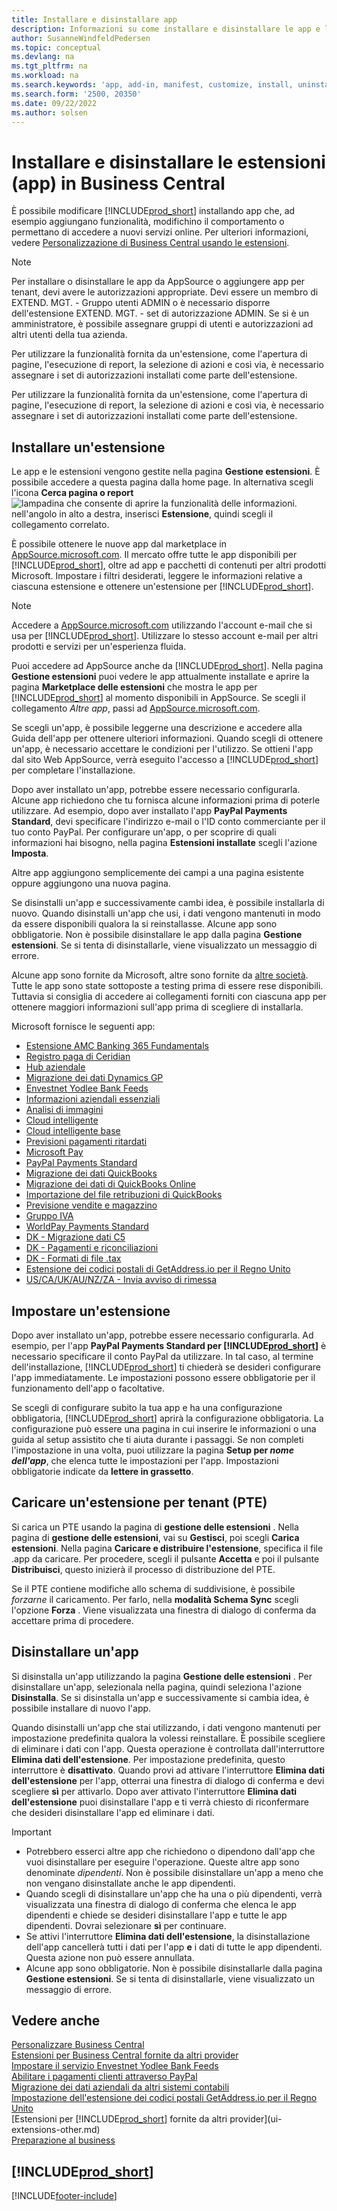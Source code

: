 ```yaml
---
title: Installare e disinstallare app
description: Informazioni su come installare e disinstallare le app e le estensioni in Business Central.
author: SusanneWindfeldPedersen
ms.topic: conceptual
ms.devlang: na
ms.tgt_pltfrm: na
ms.workload: na
ms.search.keywords: 'app, add-in, manifest, customize, install, uninstall'
ms.search.form: '2500, 20350'
ms.date: 09/22/2022
ms.author: solsen
---
```


# <a name="install-and-uninstall-extensions-apps-in-business-central" />Installare e disinstallare le estensioni (app) in Business Central

È possibile modificare [!INCLUDE[prod_short](includes/prod_short.md)] installando app che, ad esempio aggiungano funzionalità, modifichino il comportamento o permettano di accedere a nuovi servizi online. Per ulteriori informazioni, vedere [Personalizzazione di Business Central usando le estensioni](ui-extensions.md).

> [!NOTE]
> Per installare o disinstallare le app da AppSource o aggiungere app per tenant, devi avere le autorizzazioni appropriate. Devi essere un membro di EXTEND. MGT. - Gruppo utenti ADMIN o è necessario disporre dell'estensione EXTEND. MGT. - set di autorizzazione ADMIN. Se si è un amministratore, è possibile assegnare gruppi di utenti e autorizzazioni ad altri utenti della tua azienda.
>
> Per utilizzare la funzionalità fornita da un'estensione, come l'apertura di pagine, l'esecuzione di report, la selezione di azioni e così via, è necessario assegnare i set di autorizzazioni installati come parte dell'estensione.

Per utilizzare la funzionalità fornita da un'estensione, come l'apertura di pagine, l'esecuzione di report, la selezione di azioni e così via, è necessario assegnare i set di autorizzazioni installati come parte dell'estensione.

## <a name="install-an-extension" /><a name="install"></a>Installare un'estensione

Le app e le estensioni vengono gestite nella pagina **Gestione estensioni**. È possibile accedere a questa pagina dalla home page. In alternativa scegli l'icona **Cerca pagina o report** ![lampadina che consente di aprire la funzionalità delle informazioni.](media/ui-search/search_small.png "Informazioni sull'operazione che si desidera eseguire") nell'angolo in alto a destra, inserisci **Estensione**, quindi scegli il collegamento correlato.  

È possibile ottenere le nuove app dal marketplace in [AppSource.microsoft.com](https://go.microsoft.com/fwlink/?linkid=2081646). Il mercato offre tutte le app disponibili per [!INCLUDE[prod_short](includes/prod_short.md)], oltre ad app e pacchetti di contenuti per altri prodotti Microsoft. Impostare i filtri desiderati, leggere le informazioni relative a ciascuna estensione e ottenere un'estensione per [!INCLUDE[prod_short](includes/prod_short.md)].  

> [!NOTE]  
> Accedere a [AppSource.microsoft.com](https://appsource.microsoft.com/) utilizzando l'account e-mail che si usa per [!INCLUDE[prod_short](includes/prod_short.md)]. Utilizzare lo stesso account e-mail per altri prodotti e servizi per un'esperienza fluida.  

Puoi accedere ad AppSource anche da [!INCLUDE[prod_short](includes/prod_short.md)]. Nella pagina **Gestione estensioni** puoi vedere le app attualmente installate e aprire la pagina **Marketplace delle estensioni** che mostra le app per [!INCLUDE[prod_short](includes/prod_short.md)] al momento disponibili in AppSource. Se scegli il collegamento *Altre app*, passi ad [AppSource.microsoft.com](https://go.microsoft.com/fwlink/?linkid=2081646).  

Se scegli un'app, è possibile leggerne una descrizione e accedere alla Guida dell'app per ottenere ulteriori informazioni. Quando scegli di ottenere un'app, è necessario accettare le condizioni per l'utilizzo. Se ottieni l'app dal sito Web AppSource, verrà eseguito l'accesso a [!INCLUDE[prod_short](includes/prod_short.md)] per completare l'installazione.  

Dopo aver installato un'app, potrebbe essere necessario configurarla. Alcune app richiedono che tu fornisca alcune informazioni prima di poterle utilizzare. Ad esempio, dopo aver installato l'app **PayPal Payments Standard**, devi specificare l'indirizzo e-mail o l'ID conto commerciante per il tuo conto PayPal. Per configurare un'app, o per scoprire di quali informazioni hai bisogno, nella pagina **Estensioni installate** scegli l'azione **Imposta**.  

Altre app aggiungono semplicemente dei campi a una pagina esistente oppure aggiungono una nuova pagina.

Se disinstalli un'app e successivamente cambi idea, è possibile installarla di nuovo. Quando disinstalli un'app che usi, i dati vengono mantenuti in modo da essere disponibili qualora la si reinstallasse. Alcune app sono obbligatorie. Non è possibile disinstallare le app dalla pagina **Gestione estensioni**. Se si tenta di disinstallarle, viene visualizzato un messaggio di errore.

Alcune app sono fornite da Microsoft, altre sono fornite da [altre società](ui-extensions-other.md). Tutte le app sono state sottoposte a testing prima di essere rese disponibili. Tuttavia si consiglia di accedere ai collegamenti forniti con ciascuna app per ottenere maggiori informazioni sull'app prima di scegliere di installarla.

Microsoft fornisce le seguenti app:

* [Estensione AMC Banking 365 Fundamentals](ui-extensions-amc-banking.md)
* [Registro paga di Ceridian](ui-extensions-ceridian-payroll.md)
* [Hub aziendale](ui-extensions-company-hub.md)  
* [Migrazione dei dati Dynamics GP](ui-extensions-dynamicsgp-data-migration.md)
* [Envestnet Yodlee Bank Feeds](ui-extensions-yodlee-bank-feeds.md)
* [Informazioni aziendali essenziali](ui-extensions-essential-business-insights.md)
* [Analisi di immagini](ui-extensions-image-analyzer.md)
* [Cloud intelligente](ui-extensions-data-replication.md)
* [Cloud intelligente base](ui-extensions-intelligent-cloud.md)  
* [Previsioni pagamenti ritardati](ui-extensions-late-payment-prediction.md)
* [Microsoft Pay](ui-extensions-microsoft-pay-payments.md)
* [PayPal Payments Standard](ui-extensions-paypal-payments-standard.md)
* [Migrazione dei dati QuickBooks](ui-extensions-quickbooks-data-migration.md)
* [Migrazione dei dati di QuickBooks Online](ui-extensions-quickbooks-online-data-migration.md)
* [Importazione del file retribuzioni di QuickBooks](ui-extensions-quickbooks-payroll.md)
* [Previsione vendite e magazzino](ui-extensions-sales-forecast.md)
* [Gruppo IVA](ui-extensions-vat-group.md)
* [WorldPay Payments Standard](ui-extensions-worldpay-payments-standard.md)
* [DK - Migrazione dati C5](ui-extensions-c5-data-migration.md)
* [DK - Pagamenti e riconciliazioni](ui-extensions-payments-reconciliation-formats-dk.md)
* [DK - Formati di file .tax](ui-extensions-tax-file-formats-dk.md)
* [Estensione dei codici postali di GetAddress.io per il Regno Unito](LocalFunctionality/UnitedKingdom/ui-extensions-getaddressio.md)  
* [US/CA/UK/AU/NZ/ZA - Invia avviso di rimessa](ui-extensions-send-remittance-advice.md)

## <a name="set-up-an-app" />Impostare un'estensione
Dopo aver installato un'app, potrebbe essere necessario configurarla. Ad esempio, per l'app **PayPal Payments Standard per [!INCLUDE[prod_short](includes/prod_short.md)]** è necessario specificare il conto PayPal da utilizzare. In tal caso, al termine dell'installazione, [!INCLUDE[prod_short](includes/prod_short.md)] ti chiederà se desideri configurare l'app immediatamente. Le impostazioni possono essere obbligatorie per il funzionamento dell'app o facoltative.

Se scegli di configurare subito la tua app e ha una configurazione obbligatoria, [!INCLUDE[prod_short](includes/prod_short.md)] aprirà la configurazione obbligatoria. La configurazione può essere una pagina in cui inserire le informazioni o una guida al setup assistito che ti aiuta durante i passaggi. Se non completi l'impostazione in una volta, puoi utilizzare la pagina **Setup per _nome dell'app_**, che elenca tutte le impostazioni per l'app. Impostazioni obbligatorie indicate da **lettere in grassetto**.

## <a name="upload-a-per-tenant-extension-pte" />Caricare un'estensione per tenant (PTE)

Si carica un PTE usando la pagina di **gestione delle estensioni** . Nella pagina di **gestione delle estensioni**, vai su **Gestisci**, poi scegli **Carica estensioni**. Nella pagina **Caricare e distribuire l'estensione**, specifica il file .app da caricare. Per procedere, scegli il pulsante **Accetta** e poi il pulsante **Distribuisci**, questo inizierà il processo di distribuzione del PTE.

Se il PTE contiene modifiche allo schema di suddivisione, è possibile *forzarne* il caricamento. Per farlo, nella **modalità Schema Sync** scegli l'opzione **Forza** . Viene visualizzata una finestra di dialogo di conferma da accettare prima di procedere.  

## <a name="uninstall-an-app" />Disinstallare un'app

Si disinstalla un'app utilizzando la pagina **Gestione delle estensioni** . Per disinstallare un'app, selezionala nella pagina, quindi seleziona l'azione **Disinstalla**. Se si disinstalla un'app e successivamente si cambia idea, è possibile installare di nuovo l'app.

Quando disinstalli un'app che stai utilizzando, i dati vengono mantenuti per impostazione predefinita qualora la volessi reinstallare. È possibile scegliere di eliminare i dati con l'app. Questa operazione è controllata dall'interruttore **Elimina dati dell'estensione**. Per impostazione predefinita, questo interruttore è **disattivato**. Quando provi ad attivare l'interruttore **Elimina dati dell'estensione** per l'app, otterrai una finestra di dialogo di conferma e devi scegliere **sì** per attivarlo. Dopo aver attivato l'interruttore **Elimina dati dell'estensione** puoi disinstallare l'app e ti verrà chiesto di riconfermare che desideri disinstallare l'app ed eliminare i dati.

> [!IMPORTANT]  
> - Potrebbero esserci altre app che richiedono o dipendono dall'app che vuoi disinstallare per eseguire l'operazione. Queste altre app sono denominate *dipendenti*. Non è possibile disinstallare un'app a meno che non vengano disinstallate anche le app dipendenti.
> - Quando scegli di disinstallare un'app che ha una o più dipendenti, verrà visualizzata una finestra di dialogo di conferma che elenca le app dipendenti e chiede se desideri disinstallare l'app e tutte le app dipendenti. Dovrai selezionare **sì** per continuare.
> - Se attivi l'interruttore **Elimina dati dell'estensione**, la disinstallazione dell'app cancellerà tutti i dati per l'app **e** i dati di tutte le app dipendenti. Questa azione non può essere annullata.
> - Alcune app sono obbligatorie. Non è possibile disinstallarle dalla pagina **Gestione estensioni**. Se si tenta di disinstallarle, viene visualizzato un messaggio di errore.  

## <a name="see-also" />Vedere anche

[Personalizzare Business Central](ui-customizing-overview.md)  
[Estensioni per Business Central fornite da altri provider](ui-extensions-other.md)  
[Impostare il servizio Envestnet Yodlee Bank Feeds](bank-how-setup-bank-statement-service.md)  
[Abilitare i pagamenti clienti attraverso PayPal](sales-how-enable-payment-service-extensions.md)  
[Migrazione dei dati aziendali da altri sistemi contabili](across-import-data-configuration-packages.md)  
[Impostazione dell'estensione dei codici postali GetAddress.io per il Regno Unito](LocalFunctionality/UnitedKingdom/uk-setup-postal-code-service.md)  
[Estensioni per [!INCLUDE[prod_short](includes/prod_short.md)] fornite da altri provider](ui-extensions-other.md)  
[Preparazione al business](ui-get-ready-business.md)  

## [!INCLUDE[prod_short](includes/free_trial_md.md)]


[!INCLUDE[footer-include](includes/footer-banner.md)]
